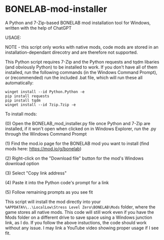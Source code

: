 # BONELAB-mod-installer
A Python and 7-Zip-based BONELAB mod installation tool for Windows, written with the help of ChatGPT

USAGE:

NOTE - this script only works with native mods, code mods are stored in an installation-dependant direcotry and are therefore not supported.

This Python script requires 7-Zip and the Python requests and tqdm libaries (and obviously Python) to be installed to work. If you don't have all of them installed, run the following commands (in the Windows Command Prompt), or (recommended) run the included .bat file, which will run these all automatically:

```
winget install --id Python.Python -e
pip install requests
pip install tqdm
winget install --id 7zip.7zip -e
```

To install mods:

(0) Open the BONELAB_mod_installer.py file once Python and 7-Zip are installed, if it won't open when clicked on in Windows Explorer, run the .py through the Windows Command Prompt

(1) Find the mod.io page for the BONELAB mod you want to install (find mods here: https://mod.io/g/bonelab)

(2) Right-click on the "Download file" button for the mod's Windows download option

(3) Select "Copy link address"

(4) Paste it into the Python code's prompt for a link

(5) Follow remaining prompts as you see fit

This script will install the mod directly into your `%APPDATA%\..\LocalLow\Stress Level Zero\BONELAB\Mods` folder, where the game stores all native mods. This code will still work even if you have the Mods folder on a different drive to save space using a Windows junction link, as I do. If you follow the above instuctions, the code should work without any issue. I may link a YouTube video showing proper usage if I see fit.
